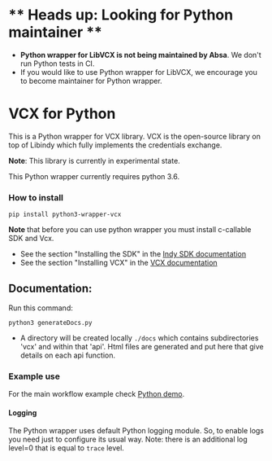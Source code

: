 # ** Heads up: Looking for Python maintainer **
- **Python wrapper for LibVCX is not being maintained by Absa**. We don't run Python tests in CI.
- If you would like to use Python wrapper for LibVCX, we encourage you to become maintainer for Python wrapper.

# VCX for Python

This is a Python wrapper for VCX library. 
VCX is the open-source library on top of Libindy which fully implements the credentials exchange.

**Note**: This library is currently in experimental state.

This Python wrapper currently requires python 3.6.

### How to install
    pip install python3-wrapper-vcx
    
**Note** that before you can use python wrapper you must install  c-callable SDK and Vcx.  
* See the section "Installing the SDK" in the [Indy SDK documentation](../../../README.md#installing-the-sdk) 
* See the section "Installing VCX" in the [VCX documentation](../../README.md#installing-the-vcx) 

## Documentation:
 Run this command:
```
python3 generateDocs.py
```
* A directory will be created locally `./docs` which contains subdirectories 'vcx' and within that 'api'.  Html files are generated and put here that give details on each api function.

### Example use
For the main workflow example check [Python demo](https://github.com/hyperledger/indy-sdk/tree/master/vcx/wrappers/python3/demo).

#### Logging
The Python wrapper uses default Python logging module. So, to enable logs you need just to configure its usual way. 
Note: there is an additional log level=0 that is equal to `trace` level.
